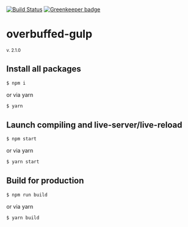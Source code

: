 [![Build Status](https://travis-ci.org/Kurzdor/overbuffed-gulp.svg?branch=master)](https://travis-ci.org/Kurzdor/overbuffed-gulp)
[![Greenkeeper badge](https://badges.greenkeeper.io/Kurzdor/overbuffed-gulp.svg)](https://greenkeeper.io/)
# overbuffed-gulp
<small>v. 2.1.0</small>

## Install all packages
```sh
$ npm i
```

or via yarn
```sh
$ yarn
```

## Launch compiling and live-server/live-reload
```sh
$ npm start
```

or via yarn

```sh
$ yarn start
```

## Build for production
```sh
$ npm run build
```

or via yarn

```sh
$ yarn build
```